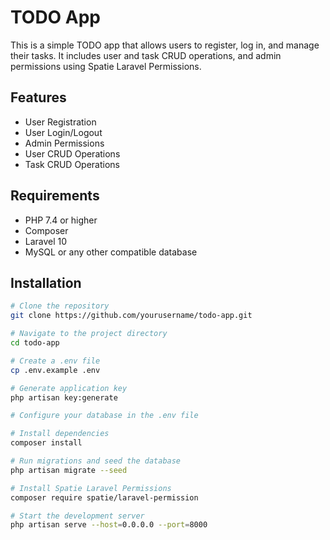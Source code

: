# TODO App

This is a simple TODO app that allows users to register, log in, and manage their tasks. It includes user and task CRUD operations, and admin permissions using Spatie Laravel Permissions.

## Features

- User Registration
- User Login/Logout
- Admin Permissions
- User CRUD Operations
- Task CRUD Operations

## Requirements

- PHP 7.4 or higher
- Composer
- Laravel 10
- MySQL or any other compatible database

## Installation

```bash
# Clone the repository
git clone https://github.com/yourusername/todo-app.git

# Navigate to the project directory
cd todo-app

# Create a .env file
cp .env.example .env

# Generate application key
php artisan key:generate

# Configure your database in the .env file

# Install dependencies
composer install

# Run migrations and seed the database
php artisan migrate --seed

# Install Spatie Laravel Permissions
composer require spatie/laravel-permission

# Start the development server
php artisan serve --host=0.0.0.0 --port=8000

